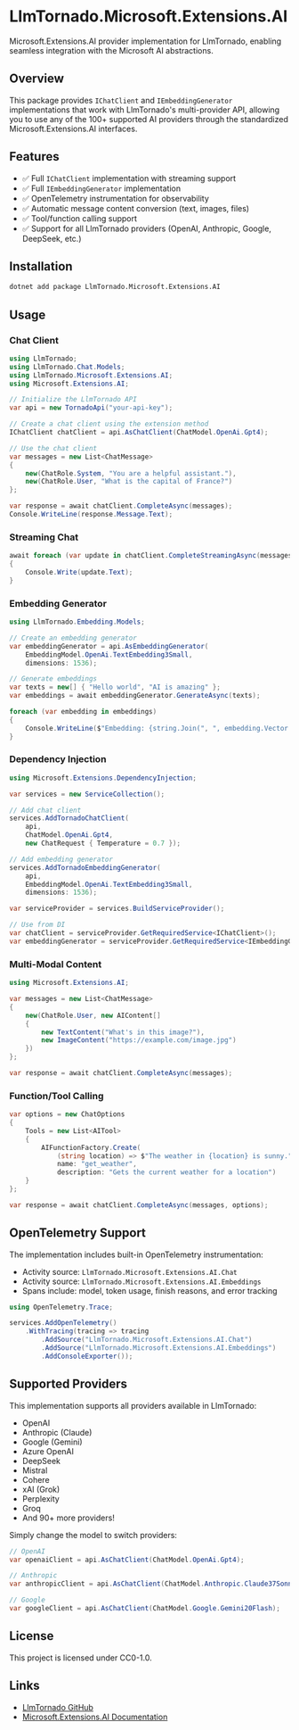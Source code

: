 # LlmTornado.Microsoft.Extensions.AI

Microsoft.Extensions.AI provider implementation for LlmTornado, enabling seamless integration with the Microsoft AI abstractions.

## Overview

This package provides `IChatClient` and `IEmbeddingGenerator` implementations that work with LlmTornado's multi-provider API, allowing you to use any of the 100+ supported AI providers through the standardized Microsoft.Extensions.AI interfaces.

## Features

- ✅ Full `IChatClient` implementation with streaming support
- ✅ Full `IEmbeddingGenerator` implementation
- ✅ OpenTelemetry instrumentation for observability
- ✅ Automatic message content conversion (text, images, files)
- ✅ Tool/function calling support
- ✅ Support for all LlmTornado providers (OpenAI, Anthropic, Google, DeepSeek, etc.)

## Installation

```bash
dotnet add package LlmTornado.Microsoft.Extensions.AI
```

## Usage

### Chat Client

```csharp
using LlmTornado;
using LlmTornado.Chat.Models;
using LlmTornado.Microsoft.Extensions.AI;
using Microsoft.Extensions.AI;

// Initialize the LlmTornado API
var api = new TornadoApi("your-api-key");

// Create a chat client using the extension method
IChatClient chatClient = api.AsChatClient(ChatModel.OpenAi.Gpt4);

// Use the chat client
var messages = new List<ChatMessage>
{
    new(ChatRole.System, "You are a helpful assistant."),
    new(ChatRole.User, "What is the capital of France?")
};

var response = await chatClient.CompleteAsync(messages);
Console.WriteLine(response.Message.Text);
```

### Streaming Chat

```csharp
await foreach (var update in chatClient.CompleteStreamingAsync(messages))
{
    Console.Write(update.Text);
}
```

### Embedding Generator

```csharp
using LlmTornado.Embedding.Models;

// Create an embedding generator
var embeddingGenerator = api.AsEmbeddingGenerator(
    EmbeddingModel.OpenAi.TextEmbedding3Small,
    dimensions: 1536);

// Generate embeddings
var texts = new[] { "Hello world", "AI is amazing" };
var embeddings = await embeddingGenerator.GenerateAsync(texts);

foreach (var embedding in embeddings)
{
    Console.WriteLine($"Embedding: {string.Join(", ", embedding.Vector.Take(5))}...");
}
```

### Dependency Injection

```csharp
using Microsoft.Extensions.DependencyInjection;

var services = new ServiceCollection();

// Add chat client
services.AddTornadoChatClient(
    api,
    ChatModel.OpenAi.Gpt4,
    new ChatRequest { Temperature = 0.7 });

// Add embedding generator
services.AddTornadoEmbeddingGenerator(
    api,
    EmbeddingModel.OpenAi.TextEmbedding3Small,
    dimensions: 1536);

var serviceProvider = services.BuildServiceProvider();

// Use from DI
var chatClient = serviceProvider.GetRequiredService<IChatClient>();
var embeddingGenerator = serviceProvider.GetRequiredService<IEmbeddingGenerator<string, Embedding<float>>>();
```

### Multi-Modal Content

```csharp
using Microsoft.Extensions.AI;

var messages = new List<ChatMessage>
{
    new(ChatRole.User, new AIContent[]
    {
        new TextContent("What's in this image?"),
        new ImageContent("https://example.com/image.jpg")
    })
};

var response = await chatClient.CompleteAsync(messages);
```

### Function/Tool Calling

```csharp
var options = new ChatOptions
{
    Tools = new List<AITool>
    {
        AIFunctionFactory.Create(
            (string location) => $"The weather in {location} is sunny.",
            name: "get_weather",
            description: "Gets the current weather for a location")
    }
};

var response = await chatClient.CompleteAsync(messages, options);
```

## OpenTelemetry Support

The implementation includes built-in OpenTelemetry instrumentation:

- Activity source: `LlmTornado.Microsoft.Extensions.AI.Chat`
- Activity source: `LlmTornado.Microsoft.Extensions.AI.Embeddings`
- Spans include: model, token usage, finish reasons, and error tracking

```csharp
using OpenTelemetry.Trace;

services.AddOpenTelemetry()
    .WithTracing(tracing => tracing
        .AddSource("LlmTornado.Microsoft.Extensions.AI.Chat")
        .AddSource("LlmTornado.Microsoft.Extensions.AI.Embeddings")
        .AddConsoleExporter());
```

## Supported Providers

This implementation supports all providers available in LlmTornado:

- OpenAI
- Anthropic (Claude)
- Google (Gemini)
- Azure OpenAI
- DeepSeek
- Mistral
- Cohere
- xAI (Grok)
- Perplexity
- Groq
- And 90+ more providers!

Simply change the model to switch providers:

```csharp
// OpenAI
var openaiClient = api.AsChatClient(ChatModel.OpenAi.Gpt4);

// Anthropic
var anthropicClient = api.AsChatClient(ChatModel.Anthropic.Claude37Sonnet);

// Google
var googleClient = api.AsChatClient(ChatModel.Google.Gemini20Flash);
```

## License

This project is licensed under CC0-1.0.

## Links

- [LlmTornado GitHub](https://github.com/lofcz/LlmTornado)
- [Microsoft.Extensions.AI Documentation](https://learn.microsoft.com/en-us/dotnet/ai/advanced/sample-implementations)

